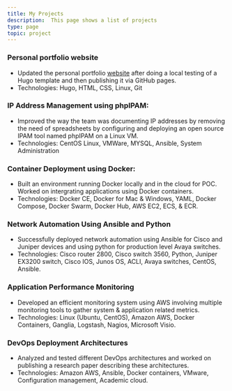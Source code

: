 ```yaml
---
title: My Projects
description:  This page shows a list of projects
type: page
topic: project
---
```


### Personal portfolio website 
- Updated the personal portfolio [website](https://rahulgadre.com) after doing a local testing of a Hugo template and then publishing it via GitHub pages. 
- Technologies: Hugo, HTML, CSS, Linux, Git

### IP Address Management using phpIPAM:
- Improved the way the team was documenting IP addresses by removing the need of spreadsheets by configuring and deploying an open source IPAM tool named phpIPAM on a Linux VM. 
- Technologies: CentOS Linux, VMWare, MYSQL, Ansible, System Administration

### Container Deployment using Docker:
- Built an environment running Docker locally and in the cloud for POC.
Worked on intergrating applications using Docker containers. 
- Technologies: Docker CE, Docker for Mac & Windows, YAML, Docker Compose,
Docker Swarm, Docker Hub, AWS EC2, ECS, & ECR.

### Network Automation Using Ansible and Python
- Successfully deployed network automation using Ansible for Cisco and Juniper
devices and using python for production level Avaya switches. 
- Technologies: Cisco router 2800, Cisco switch 3560, Python, Juniper EX3200
switch, Cisco IOS, Junos OS, ACLI, Avaya switches, CentOS, Ansible.

### Application Performance Monitoring
- Developed an efficient monitoring system using AWS involving multiple monitoring
tools to gather system & application related metrics. 
- Technologies: Linux (Ubuntu, CentOS), Amazon AWS, Docker Containers, Ganglia,
 Logstash, Nagios, Microsoft Visio.

### DevOps Deployment Architectures
- Analyzed and tested different DevOps architectures and worked on publishing a
research paper describing these architectures. 
- Technologies: Amazon AWS, Ansible, Docker containers, VMware, Configuration
  management, Academic cloud.
